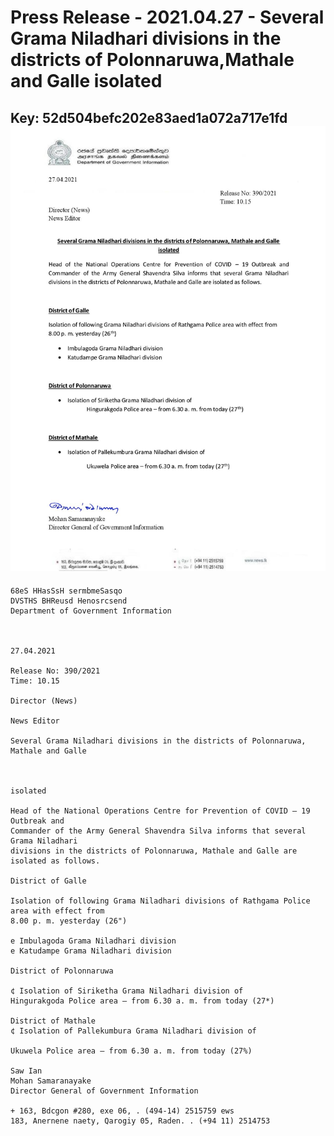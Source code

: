 # Press Release - 2021.04.27 - Several Grama Niladhari divisions in the districts of Polonnaruwa,Mathale and Galle isolated 
Key: 52d504befc202e83aed1a072a717e1fd 
![img](img/52d504befc202e83aed1a072a717e1fd.jpg)
---
```
68eS HHasSsH sermbmeSasqo
DVSTHS BHReusd Henosrcsend
Department of Government Information

 

27.04.2021

Release No: 390/2021
Time: 10.15

Director (News)

News Editor

Several Grama Niladhari divisions in the districts of Polonnaruwa, Mathale and Galle

 

isolated

Head of the National Operations Centre for Prevention of COVID — 19 Outbreak and
Commander of the Army General Shavendra Silva informs that several Grama Niladhari
divisions in the districts of Polonnaruwa, Mathale and Galle are isolated as follows.

District of Galle

Isolation of following Grama Niladhari divisions of Rathgama Police area with effect from
8.00 p. m. yesterday (26")

e Imbulagoda Grama Niladhari division
e Katudampe Grama Niladhari division

District of Polonnaruwa

¢ Isolation of Siriketha Grama Niladhari division of
Hingurakgoda Police area — from 6.30 a. m. from today (27*)

District of Mathale
¢ Isolation of Pallekumbura Grama Niladhari division of

Ukuwela Police area — from 6.30 a. m. from today (27%)

Saw Ian
Mohan Samaranayake
Director General of Government Information

+ 163, Bdcgon #280, exe 06, . (494-14) 2515759 ews
183, Anernene naety, Qarogiy 05, Raden. . (+94 11) 2514753

  

```
